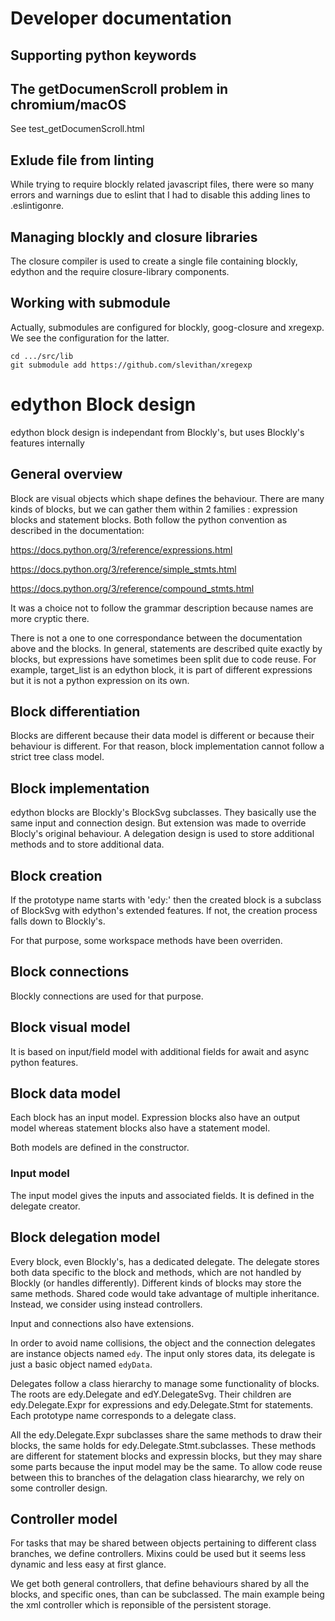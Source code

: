 # Developer documentation

## Supporting python keywords

## The getDocumenScroll problem in chromium/macOS

See test_getDocumenScroll.html

## Exlude file from linting

While trying to require blockly related javascript files, there were so many errors and warnings due to eslint that I had to disable this adding lines to .eslintigonre.

## Managing blockly and closure libraries

The closure compiler is used to create a single file containing blockly, edython and the require closure-library components.

## Working with submodule

Actually, submodules are configured for blockly, goog-closure and xregexp.
We see the configuration for the latter.

```
cd .../src/lib
git submodule add https://github.com/slevithan/xregexp
```

# edython Block design

edython block design is independant from Blockly's,
but uses Blockly's features internally

## General overview

Block are visual objects which shape defines the behaviour.
There are many kinds of blocks, but we can gather them within 2 families : expression blocks and statement blocks.
Both follow the python convention as described in the documentation:

https://docs.python.org/3/reference/expressions.html

https://docs.python.org/3/reference/simple_stmts.html

https://docs.python.org/3/reference/compound_stmts.html

It was a choice not to follow the grammar description because names are more cryptic there.

There is not a one to one correspondance between the documentation above and the blocks. In general, statements are described quite exactly by blocks, but expressions have sometimes been split due to code reuse. For example, target_list is an edython block, it is part of different expressions but it is not a python expression on its own.

## Block differentiation

Blocks are different because their data model is different or because their behaviour is different. For that reason, block implementation cannot follow a strict tree class model.

## Block implementation

edython blocks are Blockly's BlockSvg subclasses.
They basically use the same input and connection design.
But extension was made to override Blocly's original behaviour. A delegation design is used to store additional methods and to store additional data.

## Block creation

If the prototype name starts with 'edy:' then the created block is a subclass of BlockSvg with edython's extended features. If not, the creation process falls down to Blockly's.

For that purpose, some workspace methods have been overriden.

## Block connections

Blockly connections are used for that purpose.

## Block visual model

It is based on input/field model with additional fields for await and async python features.

## Block data model

Each block has an input model.
Expression blocks also have an output model whereas
statement blocks also have a statement model.

Both models are defined in the constructor.

### Input model

The input model gives the inputs and associated fields.
It is defined in the delegate creator.

## Block delegation model

Every block, even Blockly's, has a dedicated delegate.
The delegate stores both data specific to the block and methods, which are not handled by Blockly (or handles differently). Different kinds of blocks may store the same methods. Shared code would take advantage of multiple inheritance. Instead, we consider using instead controllers.

Input and connections also have extensions.

In order to avoid name collisions, the object and the connection delegates are instance objects named `edy`.
The input only stores data, its delegate is just a basic object named `edyData`.

Delegates follow a class hierarchy to manage some functionality of blocks. The roots are edy.Delegate and edY.DelegateSvg. Their children are edy.Delegate.Expr for expressions and edy.Delegate.Stmt for statements. Each prototype name corresponds to a delegate class.

All the edy.Delegate.Expr subclasses share the same methods to draw their blocks, the same holds for edy.Delegate.Stmt.subclasses. These methods are different for statement blocks and expressin blocks, but they may share some parts because the input model may be the same.
To allow code reuse between this to branches of the delagation class hieararchy, we rely on some controller design.

## Controller model

For tasks that may be shared between objects pertaining to different class branches, we define controllers.
Mixins could be used but it seems less dynamic and less easy at first glance.

We get both general controllers, that define behaviours shared by all the blocks, and specific ones, than can be subclassed. The main example being the xml controller which is reponsible of the persistent storage.

